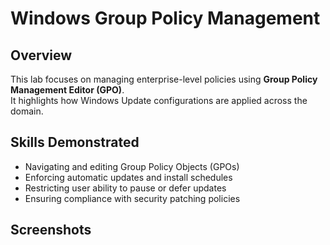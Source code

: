 # Windows Group Policy Management

## Overview
This lab focuses on managing enterprise-level policies using **Group Policy Management Editor (GPO)**.  
It highlights how Windows Update configurations are applied across the domain.

## Skills Demonstrated
- Navigating and editing Group Policy Objects (GPOs)
- Enforcing automatic updates and install schedules
- Restricting user ability to pause or defer updates
- Ensuring compliance with security patching policies

## Screenshots
